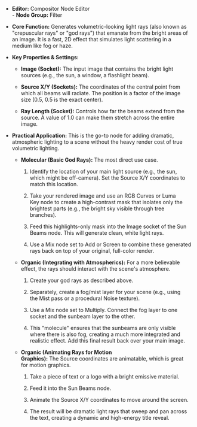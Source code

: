 - **Editor:** Compositor Node Editor  
- **Node Group:** Filter
    
- **Core Function:** Generates volumetric-looking light rays (also known as "crepuscular rays" or "god rays") that emanate from the bright areas of an image. It is a fast, 2D effect that simulates light scattering in a medium like fog or haze.
    
- **Key Properties & Settings:**
    
    - **Image (Socket):** The input image that contains the bright light sources (e.g., the sun, a window, a flashlight beam).
        
    - **Source X/Y (Sockets):** The coordinates of the central point from which all beams will radiate. The position is a factor of the image size (0.5, 0.5 is the exact center).
        
    - **Ray Length (Socket):** Controls how far the beams extend from the source. A value of 1.0 can make them stretch across the entire image.
        
- **Practical Application:** This is the go-to node for adding dramatic, atmospheric lighting to a scene without the heavy render cost of true volumetric lighting.
    
    - **Molecular (Basic God Rays):** The most direct use case.
        
        1. Identify the location of your main light source (e.g., the sun, which might be off-camera). Set the Source X/Y coordinates to match this location.
            
        2. Take your rendered image and use an RGB Curves or Luma Key node to create a high-contrast mask that isolates only the brightest parts (e.g., the bright sky visible through tree branches).
            
        3. Feed this highlights-only mask into the Image socket of the Sun Beams node. This will generate clean, white light rays.
            
        4. Use a Mix node set to Add or Screen to combine these generated rays back on top of your original, full-color render.
            
    - **Organic (Integrating with Atmospherics):** For a more believable effect, the rays should interact with the scene's atmosphere.
        
        1. Create your god rays as described above.
            
        2. Separately, create a fog/mist layer for your scene (e.g., using the Mist pass or a procedural Noise texture).
            
        3. Use a Mix node set to Multiply. Connect the fog layer to one socket and the sunbeam layer to the other.
            
        4. This "molecule" ensures that the sunbeams are only visible where there is also fog, creating a much more integrated and realistic effect. Add this final result back over your main image.
            
    - **Organic (Animating Rays for Motion Graphics):** The Source coordinates are animatable, which is great for motion graphics.
        
        1. Take a piece of text or a logo with a bright emissive material.
            
        2. Feed it into the Sun Beams node.
            
        3. Animate the Source X/Y coordinates to move around the screen.
            
        4. The result will be dramatic light rays that sweep and pan across the text, creating a dynamic and high-energy title reveal.